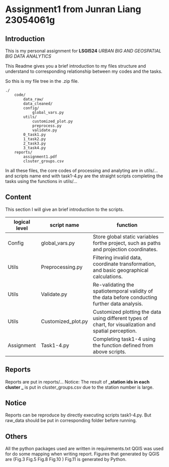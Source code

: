 # Assignment1 from Junran Liang 23054061g

## Introduction

This is my personal assignment for **LSGI524** _URBAN BIG AND GEOSPATIAL BIG DATA ANALYTICS_

This Readme gives you a brief introduction to my files structure and understand to corresponding relationship between my codes and the tasks.

So this is my file tree in the .zip file.

    ./
    	code/
    		data_raw/
    		data_cleaned/
    		config/
    			global_vars.py
    		utils/
    			customized_plot.py
    			preprocess.py
    			validate.py
    		0_task1.py
    		1_task2.py
    		2_task3.py
    		3_task4.py
    	reports/
    		assignment1.pdf
    		clsuter_groups.csv

In all these files, the core codes of processing and analyting are in utils/... and scripts name end with task1-4.py are the straight scripts completing the tasks using the functions in utils/...

## Content

This section I will give an brief introduction to the scripts.

| logical level | script name        | function                                                                                               |
| ------------- | ------------------ | ------------------------------------------------------------------------------------------------------ |
| Config        | global_vars.py     | Store global static variables forthe project, such as paths and projection coordinates.                |
| Utils         | Preprocessing.py   | Filtering invalid data, coordinate transformation, and basic geographical calculations.                |
| Utils         | Validate.py        | Re-validating the spatiotemporal validity of the data before conducting further data analysis.         |
| Utils         | Customized_plot.py | Customized plotting the data using different types of chart, for visualization and spatial perception. |
| Assignment    | Task1-4.py         | Completing task1-4 using the function defined from above scripts.                                      |

## Reports

Reports are put in reports/...
Notice: The result of **_station ids in each cluster _** is put in cluster_groups.csv due to the station number is large.

## Notice

Reports can be reproduce by directly executing scripts task1-4.py. But raw_data should be put in corresponding folder before running.

## Others

All the python packages used are written in requirements.txt
QGIS was used for do some mapping when writing report. Figures that generated by QGIS are (Fig.3 Fig.5 Fig.8 Fig.10 )
Fig.11 is generated by Python.
